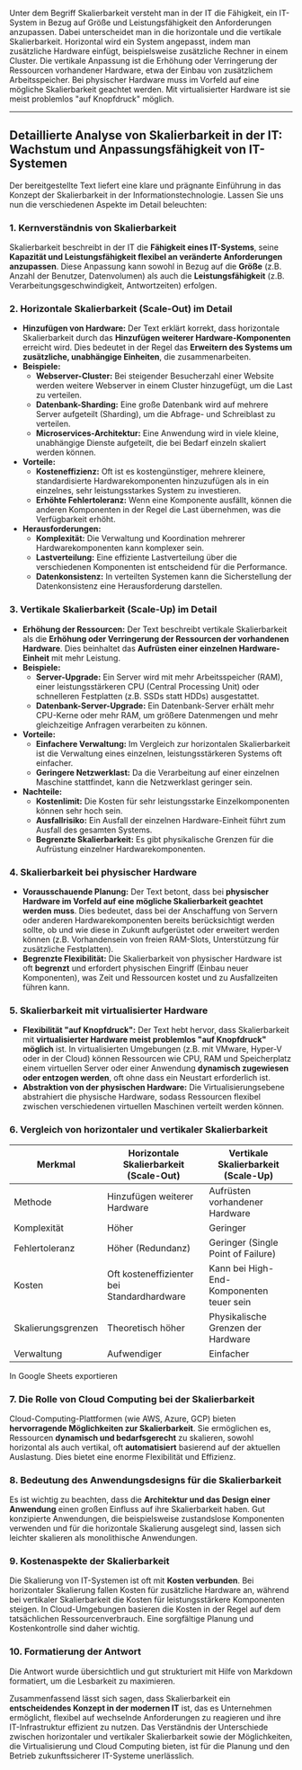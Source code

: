 Unter dem Begriff Skalierbarkeit versteht man in der IT die Fähigkeit, ein IT-System in Bezug auf Größe und Leistungsfähigkeit den Anforderungen anzupassen. Dabei unterscheidet man in die horizontale und die vertikale Skalierbarkeit. Horizontal wird ein System angepasst, indem man zusätzliche Hardware einfügt, beispielsweise zusätzliche Rechner in einem Cluster. Die vertikale Anpassung ist die Erhöhung oder Verringerung der Ressourcen vorhandener Hardware, etwa der Einbau von zusätzlichem Arbeitsspeicher. Bei physischer Hardware muss im Vorfeld auf eine mögliche Skalierbarkeit geachtet werden. Mit virtualisierter Hardware ist sie meist problemlos "auf Knopfdruck" möglich.


-----

## Detaillierte Analyse von Skalierbarkeit in der IT: Wachstum und Anpassungsfähigkeit von IT-Systemen

Der bereitgestellte Text liefert eine klare und prägnante Einführung in das Konzept der Skalierbarkeit in der Informationstechnologie. Lassen Sie uns nun die verschiedenen Aspekte im Detail beleuchten:

### 1. Kernverständnis von Skalierbarkeit

Skalierbarkeit beschreibt in der IT die **Fähigkeit eines IT-Systems**, seine **Kapazität und Leistungsfähigkeit flexibel an veränderte Anforderungen anzupassen**. Diese Anpassung kann sowohl in Bezug auf die **Größe** (z.B. Anzahl der Benutzer, Datenvolumen) als auch die **Leistungsfähigkeit** (z.B. Verarbeitungsgeschwindigkeit, Antwortzeiten) erfolgen.

### 2. Horizontale Skalierbarkeit (Scale-Out) im Detail

- **Hinzufügen von Hardware:** Der Text erklärt korrekt, dass horizontale Skalierbarkeit durch das **Hinzufügen weiterer Hardware-Komponenten** erreicht wird. Dies bedeutet in der Regel das **Erweitern des Systems um zusätzliche, unabhängige Einheiten**, die zusammenarbeiten.
- **Beispiele:**
    - **Webserver-Cluster:** Bei steigender Besucherzahl einer Website werden weitere Webserver in einem Cluster hinzugefügt, um die Last zu verteilen.
    - **Datenbank-Sharding:** Eine große Datenbank wird auf mehrere Server aufgeteilt (Sharding), um die Abfrage- und Schreiblast zu verteilen.
    - **Microservices-Architektur:** Eine Anwendung wird in viele kleine, unabhängige Dienste aufgeteilt, die bei Bedarf einzeln skaliert werden können.
- **Vorteile:**
    - **Kosteneffizienz:** Oft ist es kostengünstiger, mehrere kleinere, standardisierte Hardwarekomponenten hinzuzufügen als in ein einzelnes, sehr leistungsstarkes System zu investieren.
    - **Erhöhte Fehlertoleranz:** Wenn eine Komponente ausfällt, können die anderen Komponenten in der Regel die Last übernehmen, was die Verfügbarkeit erhöht.
- **Herausforderungen:**
    - **Komplexität:** Die Verwaltung und Koordination mehrerer Hardwarekomponenten kann komplexer sein.
    - **Lastverteilung:** Eine effiziente Lastverteilung über die verschiedenen Komponenten ist entscheidend für die Performance.
    - **Datenkonsistenz:** In verteilten Systemen kann die Sicherstellung der Datenkonsistenz eine Herausforderung darstellen.

### 3. Vertikale Skalierbarkeit (Scale-Up) im Detail

- **Erhöhung der Ressourcen:** Der Text beschreibt vertikale Skalierbarkeit als die **Erhöhung oder Verringerung der Ressourcen der vorhandenen Hardware**. Dies beinhaltet das **Aufrüsten einer einzelnen Hardware-Einheit** mit mehr Leistung.
- **Beispiele:**
    - **Server-Upgrade:** Ein Server wird mit mehr Arbeitsspeicher (RAM), einer leistungsstärkeren CPU (Central Processing Unit) oder schnelleren Festplatten (z.B. SSDs statt HDDs) ausgestattet.
    - **Datenbank-Server-Upgrade:** Ein Datenbank-Server erhält mehr CPU-Kerne oder mehr RAM, um größere Datenmengen und mehr gleichzeitige Anfragen verarbeiten zu können.
- **Vorteile:**
    - **Einfachere Verwaltung:** Im Vergleich zur horizontalen Skalierbarkeit ist die Verwaltung eines einzelnen, leistungsstärkeren Systems oft einfacher.
    - **Geringere Netzwerklast:** Da die Verarbeitung auf einer einzelnen Maschine stattfindet, kann die Netzwerklast geringer sein.
- **Nachteile:**
    - **Kostenlimit:** Die Kosten für sehr leistungsstarke Einzelkomponenten können sehr hoch sein.
    - **Ausfallrisiko:** Ein Ausfall der einzelnen Hardware-Einheit führt zum Ausfall des gesamten Systems.
    - **Begrenzte Skalierbarkeit:** Es gibt physikalische Grenzen für die Aufrüstung einzelner Hardwarekomponenten.

### 4. Skalierbarkeit bei physischer Hardware

- **Vorausschauende Planung:** Der Text betont, dass bei **physischer Hardware im Vorfeld auf eine mögliche Skalierbarkeit geachtet werden muss**. Dies bedeutet, dass bei der Anschaffung von Servern oder anderen Hardwarekomponenten bereits berücksichtigt werden sollte, ob und wie diese in Zukunft aufgerüstet oder erweitert werden können (z.B. Vorhandensein von freien RAM-Slots, Unterstützung für zusätzliche Festplatten).
- **Begrenzte Flexibilität:** Die Skalierbarkeit von physischer Hardware ist oft **begrenzt** und erfordert physischen Eingriff (Einbau neuer Komponenten), was Zeit und Ressourcen kostet und zu Ausfallzeiten führen kann.

### 5. Skalierbarkeit mit virtualisierter Hardware

- **Flexibilität "auf Knopfdruck":** Der Text hebt hervor, dass Skalierbarkeit mit **virtualisierter Hardware meist problemlos "auf Knopfdruck" möglich** ist. In virtualisierten Umgebungen (z.B. mit VMware, Hyper-V oder in der Cloud) können Ressourcen wie CPU, RAM und Speicherplatz einem virtuellen Server oder einer Anwendung **dynamisch zugewiesen oder entzogen werden**, oft ohne dass ein Neustart erforderlich ist.
- **Abstraktion von der physischen Hardware:** Die Virtualisierungsebene abstrahiert die physische Hardware, sodass Ressourcen flexibel zwischen verschiedenen virtuellen Maschinen verteilt werden können.

### 6. Vergleich von horizontaler und vertikaler Skalierbarkeit

|Merkmal|Horizontale Skalierbarkeit (Scale-Out)|Vertikale Skalierbarkeit (Scale-Up)|
|---|---|---|
|Methode|Hinzufügen weiterer Hardware|Aufrüsten vorhandener Hardware|
|Komplexität|Höher|Geringer|
|Fehlertoleranz|Höher (Redundanz)|Geringer (Single Point of Failure)|
|Kosten|Oft kosteneffizienter bei Standardhardware|Kann bei High-End-Komponenten teuer sein|
|Skalierungsgrenzen|Theoretisch höher|Physikalische Grenzen der Hardware|
|Verwaltung|Aufwendiger|Einfacher|

In Google Sheets exportieren

### 7. Die Rolle von Cloud Computing bei der Skalierbarkeit

Cloud-Computing-Plattformen (wie AWS, Azure, GCP) bieten **hervorragende Möglichkeiten zur Skalierbarkeit**. Sie ermöglichen es, Ressourcen **dynamisch und bedarfsgerecht** zu skalieren, sowohl horizontal als auch vertikal, oft **automatisiert** basierend auf der aktuellen Auslastung. Dies bietet eine enorme Flexibilität und Effizienz.

### 8. Bedeutung des Anwendungsdesigns für die Skalierbarkeit

Es ist wichtig zu beachten, dass die **Architektur und das Design einer Anwendung** einen großen Einfluss auf ihre Skalierbarkeit haben. Gut konzipierte Anwendungen, die beispielsweise zustandslose Komponenten verwenden und für die horizontale Skalierung ausgelegt sind, lassen sich leichter skalieren als monolithische Anwendungen.

### 9. Kostenaspekte der Skalierbarkeit

Die Skalierung von IT-Systemen ist oft mit **Kosten verbunden**. Bei horizontaler Skalierung fallen Kosten für zusätzliche Hardware an, während bei vertikaler Skalierbarkeit die Kosten für leistungsstärkere Komponenten steigen. In Cloud-Umgebungen basieren die Kosten in der Regel auf dem tatsächlichen Ressourcenverbrauch. Eine sorgfältige Planung und Kostenkontrolle sind daher wichtig.

### 10. Formatierung der Antwort

Die Antwort wurde übersichtlich und gut strukturiert mit Hilfe von Markdown formatiert, um die Lesbarkeit zu maximieren.

Zusammenfassend lässt sich sagen, dass Skalierbarkeit ein **entscheidendes Konzept in der modernen IT** ist, das es Unternehmen ermöglicht, flexibel auf wechselnde Anforderungen zu reagieren und ihre IT-Infrastruktur effizient zu nutzen. Das Verständnis der Unterschiede zwischen horizontaler und vertikaler Skalierbarkeit sowie der Möglichkeiten, die Virtualisierung und Cloud Computing bieten, ist für die Planung und den Betrieb zukunftssicherer IT-Systeme unerlässlich.